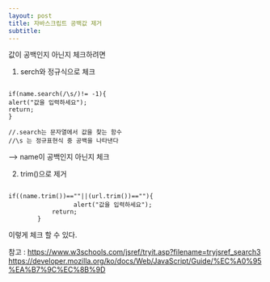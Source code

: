 ```yaml
---
layout: post
title: 자바스크립트 공백값 제거
subtitle: 
---
```

값이 공백인지 아닌지 체크하려면



1. serch와 정규식으로 체크
<pre><code>
if(name.search(/\s/)!= -1){
alert("값을 입력하세요");		 
return;
}

//.search는 문자열에서 값을 찾는 함수 
//\s 는 정규표현식 중 공백을 나타낸다 
</code></pre>

--> name이 공백인지 아닌지 체크

2. trim()으로 제거
<pre><code>
if((name.trim())==""||(url.trim())==""){
			      alert("값을 입력하세요");
			return;
		}
</code></pre>
이렇게 체크 할 수 있다.


참고 : <https://www.w3schools.com/jsref/tryit.asp?filename=tryjsref_search3>
 <https://developer.mozilla.org/ko/docs/Web/JavaScript/Guide/%EC%A0%95%EA%B7%9C%EC%8B%9D>

